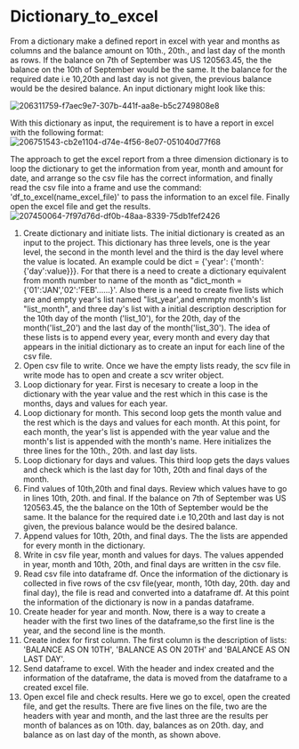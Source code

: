 # Dictionary_to_excel
From a dictionary make a defined report in excel with year and months as columns and the balance amount on 10th., 20th., and last day of the month as rows. If the balance on 7th of September was US 120563.45, the the balance on the 10th of September would be the same. It the balance for the required date i.e 10,20th and last day is not given, the previous balance would be the desired balance.
An input dictionary might look like this:

![206311759-f7aec9e7-307b-441f-aa8e-b5c2749808e8](https://user-images.githubusercontent.com/53232113/206321369-9cd8ea81-1938-4907-bc09-e3737816e538.png)

With this dictionary as input, the requirement is to have a report in excel with the following format:
![206751543-cb2e1104-d74e-4f56-8e07-051040d77f68](https://user-images.githubusercontent.com/53232113/206757804-30192f49-c2f3-4f48-a9cc-d93b3b8a5665.png)

The approach to get the excel report from a three dimension dictionary is to loop the dictionary to get the information from year, month and amount for date, and arrange so the csv file has the correct information, and finally read the csv file into a frame and use the command: 'df_to_excel(name_excel_file)' to pass the information to an excel file.  Finally open the excel file and get the results.
![207450064-7f97d76d-df0b-48aa-8339-75db1fef2426](https://user-images.githubusercontent.com/53232113/207450295-68df401d-ef93-48e9-9fa4-98556b2326f7.png)

1. Create dictionary and initiate lists.  The initial dictionary is created as an input to the project. This dictionary has three levels, one is the year level, the second in the month level and the third is the day level where the value is located.  An example could be dict = {'year': {'month': {'day':value}}}. For that there is a need to create a dictionary equivalent from month number to name of the month as "dict_month = {'01':'JAN','02':'FEB'......}'.  Also there is a need to create five lists which are and empty year's list named "list_year',and emmpty  month's list "list_month", and three day's list with a initial description description  for the 10th day of the month ('list_10'), for the 20th, day of the month('list_20') and the last day of the month('list_30').  The idea of these lists is to append every year, every month and every day that appears in the initial dictionary as to create an input for each line of the csv file.
2. Open csv file to write.  Once we have the empty lists ready, the scv file in write mode has to open and create a scv writer object.
3. Loop dictionary for year. First is necesary to create a loop in the dictionary with the year value and the rest which in this case is the months, days and values for each year.
4. Loop dictionary for month.  This second loop gets the month value and the rest which is the days and values for each month. At this point, for each month, the year's list is appended with the year value and the month's list is appended with the month's name. Here initializes the three lines for the 10th., 20th. and last day lists.
5. Loop dictionary for days and values.  This third loop gets the days values and check which is the last day for 10th, 20th and final days of the month. 
6. Find values of 10th,20th and final days. Review which values have to go in lines 10th, 20th. and final.  If the balance on 7th of September was US 120563.45, the the balance on the 10th of September would be the same. It the balance for the required date i.e 10,20th and last day is not given, the previous balance would be the desired balance.
7. Append values for 10th, 20th, and final days.  The the lists are appended for every month in the dictionary.  
8. Write in csv file year, month and values for days.  The values appended in year, month and 10th, 20th, and final days are written in the csv file.
9. Read csv file into dataframe df.   Once the information of the dictionary is collected in five rows of the csv file(year, month, 10th day, 20th. day and final day), the file is read and converted into a dataframe df.  At this point the information of the dictionary is now in a pandas dataframe.
10. Create header for year and month.  Now, there is a way to create a header with the first two lines of the dataframe,so the first line is the year, and the second line is the month.
11.  Create index for first column. The first column is the description of lists: 'BALANCE AS ON 10TH', 'BALANCE AS ON 20TH'  and 'BALANCE AS ON LAST DAY'.
12.  Send dataframe to excel.  With the header and index created and the information of the dataframe, the data is moved from the dataframe to a created excel file.
13.  Open excel file and check results.  Here we go to excel, open the created file, and get the results. There are five lines on the file, two are the headers with year and month, and the last three are the results per month of balances as on 10th. day, balances as on 20th. day, and balance as on last day of the month, as shown above.


